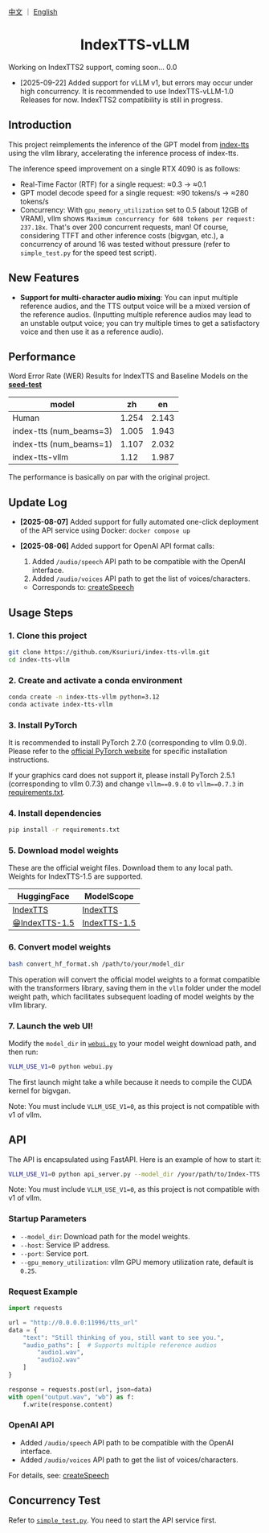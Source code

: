 <a href="README.md">中文</a> ｜ <a href="README_EN.md">English</a>

<div align="center">

# IndexTTS-vLLM
</div>

Working on IndexTTS2 support, coming soon... 0.0
- [2025-09-22] Added support for vLLM v1, but errors may occur under high concurrency. It is recommended to use IndexTTS-vLLM-1.0 Releases for now. IndexTTS2 compatibility is still in progress.

## Introduction
This project reimplements the inference of the GPT model from [index-tts](https://github.com/index-tts/index-tts) using the vllm library, accelerating the inference process of index-tts.

The inference speed improvement on a single RTX 4090 is as follows:
- Real-Time Factor (RTF) for a single request: ≈0.3 -> ≈0.1
- GPT model decode speed for a single request: ≈90 tokens/s -> ≈280 tokens/s
- Concurrency: With `gpu_memory_utilization` set to 0.5 (about 12GB of VRAM), vllm shows `Maximum concurrency for 608 tokens per request: 237.18x`. That's over 200 concurrent requests, man! Of course, considering TTFT and other inference costs (bigvgan, etc.), a concurrency of around 16 was tested without pressure (refer to `simple_test.py` for the speed test script).

## New Features
- **Support for multi-character audio mixing**: You can input multiple reference audios, and the TTS output voice will be a mixed version of the reference audios. (Inputting multiple reference audios may lead to an unstable output voice; you can try multiple times to get a satisfactory voice and then use it as a reference audio).

## Performance
Word Error Rate (WER) Results for IndexTTS and Baseline Models on the [**seed-test**](https://github.com/BytedanceSpeech/seed-tts-eval)

| model                   | zh    | en    |
| ----------------------- | ----- | ----- |
| Human                   | 1.254 | 2.143 |
| index-tts (num_beams=3) | 1.005 | 1.943 |
| index-tts (num_beams=1) | 1.107 | 2.032 |
| index-tts-vllm          | 1.12  | 1.987 |

The performance is basically on par with the original project.

## Update Log

- **[2025-08-07]** Added support for fully automated one-click deployment of the API service using Docker: `docker compose up`

- **[2025-08-06]** Added support for OpenAI API format calls:
    1. Added `/audio/speech` API path to be compatible with the OpenAI interface.
    2. Added `/audio/voices` API path to get the list of voices/characters.
    - Corresponds to: [createSpeech](https://platform.openai.com/docs/api-reference/audio/createSpeech)

## Usage Steps

### 1. Clone this project
```bash
git clone https://github.com/Ksuriuri/index-tts-vllm.git
cd index-tts-vllm
```


### 2. Create and activate a conda environment
```bash
conda create -n index-tts-vllm python=3.12
conda activate index-tts-vllm
```


### 3. Install PyTorch

It is recommended to install PyTorch 2.7.0 (corresponding to vllm 0.9.0). Please refer to the [official PyTorch website](https://pytorch.org/get-started/locally/) for specific installation instructions.

If your graphics card does not support it, please install PyTorch 2.5.1 (corresponding to vllm 0.7.3) and change `vllm==0.9.0` to `vllm==0.7.3` in [requirements.txt](requirements.txt).


### 4. Install dependencies
```bash
pip install -r requirements.txt
```


### 5. Download model weights

These are the official weight files. Download them to any local path. Weights for IndexTTS-1.5 are supported.

| **HuggingFace**                                          | **ModelScope** |
|----------------------------------------------------------|----------------------------------------------------------|
| [IndexTTS](https://huggingface.co/IndexTeam/Index-TTS) | [IndexTTS](https://modelscope.cn/models/IndexTeam/Index-TTS) |
| [😁IndexTTS-1.5](https://huggingface.co/IndexTeam/IndexTTS-1.5) | [IndexTTS-1.5](https://modelscope.cn/models/IndexTeam/IndexTTS-1.5) |

### 6. Convert model weights

```bash
bash convert_hf_format.sh /path/to/your/model_dir
```

This operation will convert the official model weights to a format compatible with the transformers library, saving them in the `vllm` folder under the model weight path, which facilitates subsequent loading of model weights by the vllm library.

### 7. Launch the web UI!
Modify the `model_dir` in [`webui.py`](webui.py) to your model weight download path, and then run:

```bash
VLLM_USE_V1=0 python webui.py
```
The first launch might take a while because it needs to compile the CUDA kernel for bigvgan.

Note: You must include `VLLM_USE_V1=0`, as this project is not compatible with v1 of vllm.


## API

The API is encapsulated using FastAPI. Here is an example of how to start it:

```bash
VLLM_USE_V1=0 python api_server.py --model_dir /your/path/to/Index-TTS --port 11996
```

Note: You must include `VLLM_USE_V1=0`, as this project is not compatible with v1 of vllm.

### Startup Parameters
- `--model_dir`: Download path for the model weights.
- `--host`: Service IP address.
- `--port`: Service port.
- `--gpu_memory_utilization`: vllm GPU memory utilization rate, default is `0.25`.

### Request Example
```python
import requests

url = "http://0.0.0.0:11996/tts_url"
data = {
    "text": "Still thinking of you, still want to see you.",
    "audio_paths": [  # Supports multiple reference audios
        "audio1.wav",
        "audio2.wav"
    ]
}

response = requests.post(url, json=data)
with open("output.wav", "wb") as f:
    f.write(response.content)
```

### OpenAI API
- Added `/audio/speech` API path to be compatible with the OpenAI interface.
- Added `/audio/voices` API path to get the list of voices/characters.

For details, see: [createSpeech](https://platform.openai.com/docs/api-reference/audio/createSpeech)

## Concurrency Test
Refer to [`simple_test.py`](simple_test.py). You need to start the API service first.
